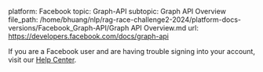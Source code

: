 platform: Facebook
topic: Graph-API
subtopic: Graph API Overview
file_path: /home/bhuang/nlp/rag-race-challenge2-2024/platform-docs-versions/Facebook_Graph-API/Graph API Overview.md
url: https://developers.facebook.com/docs/graph-api

If you are a Facebook user and are having trouble signing into your account, visit our [Help Center](https://www.facebook.com/help/1573156092981768/).